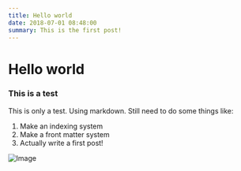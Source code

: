 ```yaml
---
title: Hello world
date: 2018-07-01 08:48:00
summary: This is the first post!
---
```


# Hello world

### This is a test

This is only a test. Using markdown. Still need to do some things like:

1. Make an indexing system
2. Make a front matter system
3. Actually write a first post!

![Image](https://hattershostels.com/wp-content/uploads/2014/12/41550-show-94445.jpg)
